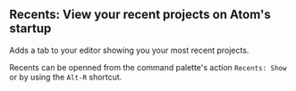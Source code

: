 ## Recents: View your recent projects on Atom's startup

Adds a tab to your editor showing you your most recent projects.

Recents can be openned from the command palette's action `Recents: Show` or by using the `Alt-R` shortcut.
